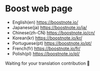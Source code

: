 # Boost web page

- English(en) https://boostnote.io/
- Japanese(ja) https://boostnote.io/ja/
- Chinese(zh-CN) https://boostnote.io/cn/
- Korean(kr) https://boostnote.io/kr/
- Portuguese(pt) https://boostnote.io/pt/
- French(fr) https://boostnote.io/fr/
- Polish(pl) https://boostnote.io/pl/


Waiting for your translation contribution 🍻
